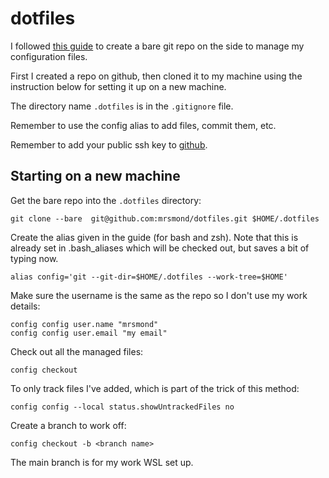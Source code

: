 # dotfiles
I followed [this guide](https://www.atlassian.com/git/tutorials/dotfiles) to
create a bare git repo on the side to manage my configuration files.

First I created a repo on github, then cloned it to my machine using the instruction below for setting it up on a new machine.

The directory name `.dotfiles` is in the `.gitignore` file.

Remember to use the config alias to add files, commit them, etc.

Remember to add your public ssh key to [github](https://docs.github.com/en/authentication/connecting-to-github-with-ssh/adding-a-new-ssh-key-to-your-github-account).

## Starting on a new machine
Get the bare repo into the `.dotfiles` directory:

```
git clone --bare  git@github.com:mrsmond/dotfiles.git $HOME/.dotfiles
```

Create the alias given in the guide (for bash and zsh). Note that this is already set in .bash_aliases which will be checked out, but saves a bit of typing now.
```
alias config='git --git-dir=$HOME/.dotfiles --work-tree=$HOME'
```

Make sure the username is the same as the repo so I don't use my work details:

```
config config user.name "mrsmond"
config config user.email "my email"
```

Check out all the managed files:
```
config checkout
```

To only track files I've added, which is part of the trick of this method:

```
config config --local status.showUntrackedFiles no
```

Create a branch to work off:

```
config checkout -b <branch name>
```

The main branch is for my work WSL set up.
